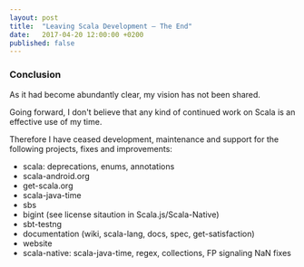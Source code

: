 ```yaml
---
layout: post
title:  "Leaving Scala Development – The End"
date:   2017-04-20 12:00:00 +0200
published: false
---
```


### Conclusion

As it had become abundantly clear, my vision has not been shared.

Going forward, I don't believe that any kind of continued work on Scala is an
effective use of my time.

Therefore I have ceased development, maintenance and support for the following
projects, fixes and improvements:

- scala: deprecations, enums, annotations
- scala-android.org
- get-scala.org
- scala-java-time
- sbs
- bigint (see license sitaution in Scala.js/Scala-Native)
- sbt-testng
- documentation (wiki, scala-lang, docs, spec, get-satisfaction)
- website
- scala-native: scala-java-time, regex, collections, FP signaling NaN fixes
